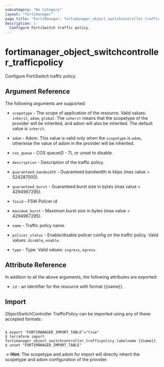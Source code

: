 ```yaml
---
subcategory: "No Category"
layout: "fortimanager"
page_title: "FortiManager: fortimanager_object_switchcontroller_trafficpolicy"
description: |-
  Configure FortiSwitch traffic policy.
---
```


# fortimanager_object_switchcontroller_trafficpolicy
Configure FortiSwitch traffic policy.

## Argument Reference


The following arguments are supported:

* `scopetype` - The scope of application of the resource. Valid values: `inherit`, `adom`, `global`. The `inherit` means that the scopetype of the provider will be inherited, and adom will also be inherited. The default value is `inherit`.
* `adom` - Adom. This value is valid only when the `scopetype` is `adom`, otherwise the value of adom in the provider will be inherited.

* `cos_queue` - COS queue(0 - 7), or unset to disable.
* `description` - Description of the traffic policy.
* `guaranteed_bandwidth` - Guaranteed bandwidth in kbps (max value = 524287000).
* `guaranteed_burst` - Guaranteed burst size in bytes (max value = 4294967295).
* `fosid` - FSW Policer id
* `maximum_burst` - Maximum burst size in bytes (max value = 4294967295).
* `name` - Traffic policy name.
* `policer_status` - Enable/disable policer config on the traffic policy. Valid values: `disable`, `enable`.

* `type` - Type. Valid values: `ingress`, `egress`.



## Attribute Reference

In addition to all the above arguments, the following attributes are exported:
* `id` - an identifier for the resource with format {{name}}.

## Import

ObjectSwitchController TrafficPolicy can be imported using any of these accepted formats:
```

$ export "FORTIMANAGER_IMPORT_TABLE"="true"
$ terraform import fortimanager_object_switchcontroller_trafficpolicy.labelname {{name}}
$ unset "FORTIMANAGER_IMPORT_TABLE"
```
-> **Hint:** The scopetype and adom for import will directly inherit the scopetype and adom configuration of the provider.
